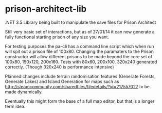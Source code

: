 prison-architect-lib
====================

.NET 3.5 Library being built to manipulate the save files for Prison Architect

Still very basic set of interactions, but as of 27/01/14 it can now generate a fully functional starting prison of any size you want. 

For testing purposes the pa-cli has a command line script which when run will spit out a prison file of 100x80. Changing the paramaters to the Prison constructor will allow different prisons to be made beyond the core set of 100x80, 150x120, 200x160. Tests with 80x60, 200x100, 320x240 generated correctly. (Though 320x240 is performance intensive)

Planned changes include terrain randomisation features (Generate Forests, Generate Lakes) and Island Generation for maps such as http://steamcommunity.com/sharedfiles/filedetails/?id=217557027 to be made dynamically.

Eventually this might form the base of a full map editor, but that is a longer term idea.
